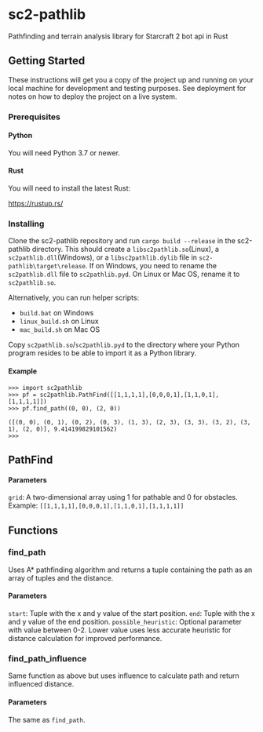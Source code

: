 # sc2-pathlib
Pathfinding and terrain analysis library for Starcraft 2 bot api in Rust

## Getting Started

These instructions will get you a copy of the project up and running on your local machine for development and testing purposes. See deployment for notes on how to deploy the project on a live system.

### Prerequisites
#### Python

You will need Python 3.7 or newer.

#### Rust

You will need to install the latest Rust:

https://rustup.rs/

### Installing

Clone the sc2-pathlib repository and run `cargo build --release` in the sc2-pathlib directory. This should create a `libsc2pathlib.so`(Linux), a `sc2pathlib.dll`(Windows), or a `libsc2pathlib.dylib` file in `sc2-pathlib\target\release`. If on Windows, you need to rename the `sc2pathlib.dll` file to `sc2pathlib.pyd`.
On Linux or Mac OS, rename it to `sc2pathlib.so`.

Alternatively, you can run helper scripts:
 - `build.bat` on Windows
 - `linux_build.sh` on Linux
 - `mac_build.sh` on Mac OS

Copy `sc2pathlib.so`/`sc2pathlib.pyd` to the directory where your Python program resides to be able to import it as a Python library.

#### Example
```
>>> import sc2pathlib
>>> pf = sc2pathlib.PathFind([[1,1,1,1],[0,0,0,1],[1,1,0,1],[1,1,1,1]])
>>> pf.find_path((0, 0), (2, 0))

([(0, 0), (0, 1), (0, 2), (0, 3), (1, 3), (2, 3), (3, 3), (3, 2), (3, 1), (2, 0)], 9.414199829101562)
>>>
```

## PathFind
#### Parameters
`grid`: A two-dimensional array using 1 for pathable and 0 for obstacles.
Example:
`[[1,1,1,1],[0,0,0,1],[1,1,0,1],[1,1,1,1]]`

## Functions

### find_path
Uses A* pathfinding algorithm and returns a tuple containing the path as an array of tuples and the distance.
#### Parameters
`start`: Tuple with the x and y value of the start position.
`end`: Tuple with the x and y value of the end position.
`possible_heuristic`: Optional parameter with value between 0-2. Lower value uses less accurate heuristic for distance calculation for improved performance.

### find_path_influence
Same function as above but uses influence to calculate path and return influenced distance.
#### Parameters
The same as `find_path`.
